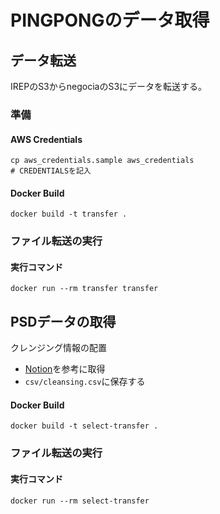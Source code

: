 # PINGPONGのデータ取得

## データ転送
IREPのS3からnegociaのS3にデータを転送する。

### 準備
#### AWS Credentials
```
cp aws_credentials.sample aws_credentials
# CREDENTIALSを記入
```


#### Docker Build
```
docker build -t transfer .  
```

### ファイル転送の実行
#### 実行コマンド
```
docker run --rm transfer transfer
```

## PSDデータの取得
クレンジング情報の配置
- [Notion](https://www.notion.so/PSD-5f1fa40f90cf490faf65dc28b58601c6?pvs=4#60f0eee96f9f4af1b9f8c4aa5386da29)を参考に取得
- ```csv/cleansing.csv```に保存する

#### Docker Build
```
docker build -t select-transfer .
```

### ファイル転送の実行
#### 実行コマンド
```
docker run --rm select-transfer
```